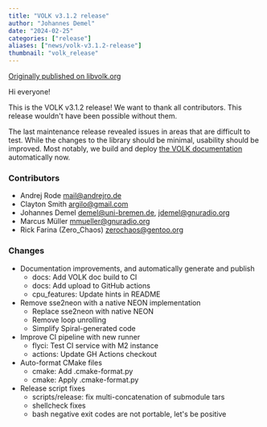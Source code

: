 ```yaml
---
title: "VOLK v3.1.2 release"
author: "Johannes Demel"
date: "2024-02-25"
categories: ["release"]
aliases: ["news/volk-v3.1.2-release"]
thumbnail: "volk_release"
---
```


[Originally published on libvolk.org](https://www.libvolk.org/release-v312.html)

Hi everyone!

This is the VOLK v3.1.2 release! We want to thank all contributors.
This release wouldn't have been possible without them.

The last maintenance release revealed issues in areas that are difficult to test. 
While the changes to the library should be minimal, usability should be improved. 
Most notably, we build and deploy [the VOLK documentation](https://www.libvolk.org/docs) 
automatically now.

### Contributors

- Andrej Rode <mail@andrejro.de>
- Clayton Smith <argilo@gmail.com>
- Johannes Demel <demel@uni-bremen.de>, <jdemel@gnuradio.org>
- Marcus Müller <mmueller@gnuradio.org>
- Rick Farina (Zero_Chaos) <zerochaos@gentoo.org>

### Changes

- Documentation improvements, and automatically generate and publish
    - docs: Add VOLK doc build to CI
    - docs: Add upload to GitHub actions
    - cpu_features: Update hints in README
- Remove sse2neon with a native NEON implementation
    - Replace sse2neon with native NEON
    - Remove loop unrolling
    - Simplify Spiral-generated code
- Improve CI pipeline with new runner
    - flyci: Test CI service with M2 instance
    - actions: Update GH Actions checkout
- Auto-format CMake files
    - cmake: Add .cmake-format.py
    - cmake: Apply .cmake-format.py
- Release script fixes
    - scripts/release: fix multi-concatenation of submodule tars
    - shellcheck fixes
    - bash negative exit codes are not portable, let's be positive
